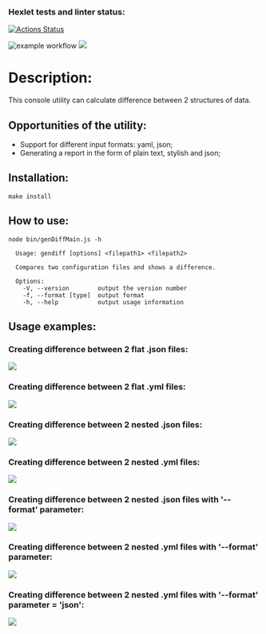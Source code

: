 ### Hexlet tests and linter status:
[![Actions Status](https://github.com/SierraMoiseevna/frontend-project-46/actions/workflows/hexlet-check.yml/badge.svg)](https://github.com/SierraMoiseevna/frontend-project-46/actions)

![example workflow](https://github.com/ElenaManukyan/frontend-project-46/actions/workflows/gendiff.yml/badge.svg)
<a href="https://codeclimate.com/github/ElenaManukyan/frontend-project-46/test_coverage"><img src="https://api.codeclimate.com/v1/badges/567e889cf3a5d076d28d/test_coverage" /></a>
# Description:
This console utility can calculate difference between 2 structures of data.
## Opportunities of the utility:
* Support for different input formats: yaml, json;
* Generating a report in the form of plain text, stylish and json;
## Installation:
`make install`
## How to use:
```
node bin/genDiffMain.js -h

  Usage: gendiff [options] <filepath1> <filepath2>

  Compares two configuration files and shows a difference.

  Options:
    -V, --version        output the version number
    -f, --format [type]  output format
    -h, --help           output usage information
```
## Usage examples:
### Creating difference between 2 flat .json files:
<a href="https://asciinema.org/a/653783" target="_blank"><img src="https://asciinema.org/a/653783.svg" /></a>
### Creating difference between 2 flat .yml files:
<a href="https://asciinema.org/a/653784" target="_blank"><img src="https://asciinema.org/a/653784.svg" /></a>
### Creating difference between 2 nested .json files:
<a href="https://asciinema.org/a/653785" target="_blank"><img src="https://asciinema.org/a/653785.svg" /></a>
### Creating difference between 2 nested .yml files:
<a href="https://asciinema.org/a/653787" target="_blank"><img src="https://asciinema.org/a/653787.svg" /></a>
### Creating difference between 2 nested .json files with '--format' parameter:
<a href="https://asciinema.org/a/653786" target="_blank"><img src="https://asciinema.org/a/653786.svg" /></a>
### Creating difference between 2 nested .yml files with '--format' parameter:
<a href="https://asciinema.org/a/653788" target="_blank"><img src="https://asciinema.org/a/653788.svg" /></a>
### Creating difference between 2 nested .yml files with '--format' parameter = 'json':
<a href="https://asciinema.org/a/653945" target="_blank"><img src="https://asciinema.org/a/653945.svg" /></a>
